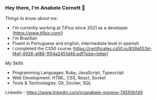 ### Hey there, I'm Anabele Cornett 👋

*Things to know about me:*

- I'm currently working at TiFlux since 2021 as a developer (https://www.tiflux.com/)
- I'm Brazilian
- Fluent in Portuguese and english, intermediate level in spanish
- I completed the CS50 course (https://certificates.cs50.io/839a553d-f4ef-4926-af86-1f04a2451d46.pdf?size=letter)

*My Skills*

- Programming Languages: Ruby, JavaScript, Typescript
- Web Development: HTML, CSS, React, Socket
- Tools & Technologies: Git, Docker, SQL

Linkedin - https://www.linkedin.com/in/anabele-moreno-74593b149









